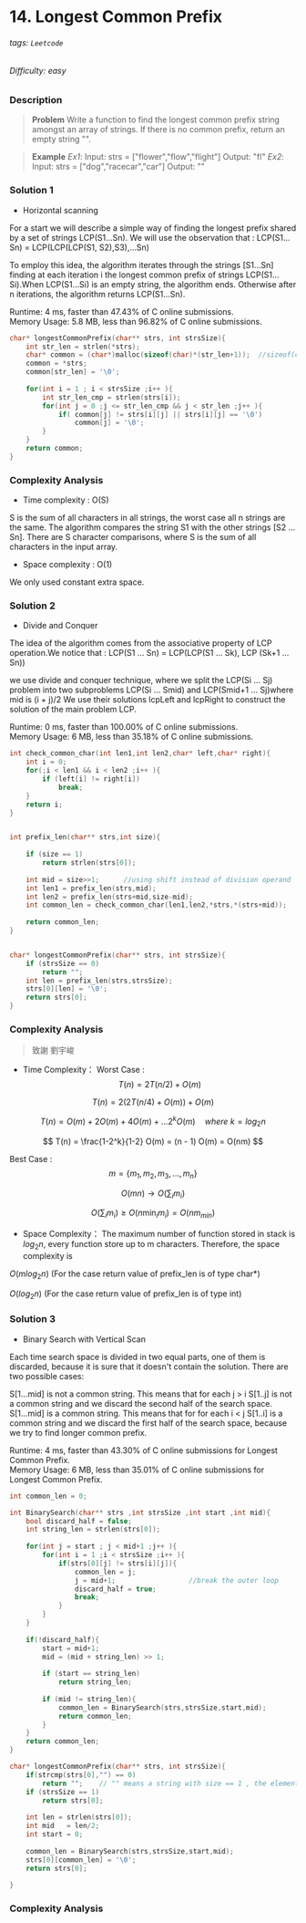 # 14. Longest Common Prefix
###### tags: `Leetcode`
###### Difficulty: easy
### Description

>**Problem**
>Write a function to find the longest common prefix string amongst an array of strings.
>If there is no common prefix, return an empty string "".

>**Example**
>*Ex1*:
Input: strs = ["flower","flow","flight"]
Output: "fl"
*Ex2*:
Input: strs = ["dog","racecar","car"]
Output: ""


### Solution 1 
* Horizontal scanning

For a start we will describe a simple way of finding the longest prefix shared by a set of strings LCP(S1…Sn). We will use the observation that : LCP(S1…Sn) = LCP(LCP(LCP(S1, S2),S3),…Sn)

To employ this idea, the algorithm iterates through the strings [S1…Sn] finding at each iteration i the longest common prefix of strings LCP(S1…Si).When LCP(S1…Si) is an empty string, the algorithm ends. Otherwise after n iterations, the algorithm returns LCP(S1…Sn).


Runtime: 4 ms, faster than 47.43% of C online submissions.  
Memory Usage: 5.8 MB, less than 96.82% of C online submissions.

```c
char* longestCommonPrefix(char** strs, int strsSize){
    int str_len = strlen(*strs);
    char* common = (char*)malloc(sizeof(char)*(str_len+1));  //sizeof(char) == 1
    common = *strs;
    common[str_len] = '\0';
    
    for(int i = 1 ; i < strsSize ;i++ ){
        int str_len_cmp = strlen(strs[i]);
        for(int j = 0 ;j <= str_len_cmp && j < str_len ;j++ ){
            if( common[j] != strs[i][j] || strs[i][j] == '\0')
                common[j] = '\0';
        }       
    }   
    return common;
}
```
### Complexity Analysis
* Time complexity : O(S) 

S is the sum of all characters in all strings, the worst case all n strings are the same.
The algorithm compares the string S1 with the other strings [S2 …Sn]. There are S character comparisons, where S is the sum of all characters in the input array.
* Space complexity : O(1)

We only used constant extra space.


### Solution 2
* Divide and Conquer

The idea of the algorithm comes from the associative property of LCP operation.We notice that : LCP(S1 ... Sn) = LCP(LCP(S1 ... Sk), LCP (Sk+1 ... Sn))

we use divide and conquer technique, where we split the LCP(Si ... Sj) problem into two subproblems LCP(Si ... Smid) and LCP(Smid+1 ... Sj)where mid is (i + j)/2
We use their solutions lcpLeft and lcpRight to construct the solution of the main problem LCP.

Runtime: 0 ms, faster than 100.00% of C online submissions.  
Memory Usage: 6 MB, less than 35.18% of C online submissions.
```c
int check_common_char(int len1,int len2,char* left,char* right){
    int i = 0;
    for(;i < len1 && i < len2 ;i++ ){
        if (left[i] != right[i])
            break;
    }
    return i;
}


int prefix_len(char** strs,int size){   
    
    if (size == 1)
        return strlen(strs[0]);
    
    int mid = size>>1;      //using shift instead of division operand
    int len1 = prefix_len(strs,mid);    
    int len2 = prefix_len(strs+mid,size-mid);    
    int common_len = check_common_char(len1,len2,*strs,*(strs+mid));
    
    return common_len;
}


char* longestCommonPrefix(char** strs, int strsSize){
    if (strsSize == 0)
        return "";
    int len = prefix_len(strs,strsSize);    
    strs[0][len] = '\0';
    return strs[0];
}

```
### Complexity Analysis 
> 致謝  劉宇峻

* Time Complexity：
Worst Case :
$$
T(n) = 2 T(n/2) + O(m)
$$

$$
T(n) = 2 ( 2 T(n/4) + O(m)) + O(m)
$$

$$
T(n) = O(m) + 2 O(m) + 4 O(m) + ... 2^k O(m) \quad where \ k = log_2 n
$$

$$
T(n) = \frac{1-2^k}{1-2} O(m)
= (n - 1) O(m) = O(nm)
$$

Best Case :
$$
m = \{ m_1, m_2, m_3, ...,m_n \}
$$

$$
O(mn) \rightarrow O(\sum_i m_i)
$$

$$
O(\sum_i m_i) \geq O(n\min_i m_i) = O(nm_{min})
$$

* Space Complexity：
The maximum number of function stored in stack is $log_2 n$, every function store up to m characters. Therefore, the space complexity is 

$O(mlog_2 n)$   (For the case return value of prefix_len is of type char*) 

$O(log_2 n)$   (For the case return value of prefix_len is of type int)




### Solution 3
* Binary Search with Vertical Scan
    
Each time search space is divided in two equal parts, one of them is discarded, because it is sure that it doesn't contain the solution. There are two possible cases:

S[1...mid] is not a common string.
This means that for each j > i S[1..j] is not a common string and we discard the second half of the search space.
S[1...mid] is a common string.
This means that for for each i < j S[1..i] is a common string and we discard the first half of the search space, because we try to find longer common prefix.

Runtime: 4 ms, faster than 43.30% of C online submissions for Longest Common Prefix.  
Memory Usage: 6 MB, less than 35.01% of C online submissions for Longest Common Prefix.

``` c
int common_len = 0;

int BinarySearch(char** strs ,int strsSize ,int start ,int mid){   
    bool discard_half = false;
    int string_len = strlen(strs[0]);
    
    for(int j = start ; j < mid+1 ;j++ ){
        for(int i = 1 ;i < strsSize ;i++ ){
            if(strs[0][j] != strs[i][j]){
                common_len = j;
                j = mid+1;                  //break the outer loop
                discard_half = true;  
                break;
            }    
        }
    }
    
    if(!discard_half){
        start = mid+1;
        mid = (mid + string_len) >> 1;
        
        if (start == string_len)
            return string_len;
    
        if (mid != string_len){
            common_len = BinarySearch(strs,strsSize,start,mid);
            return common_len;
        }  
    }   
    return common_len;
}

char* longestCommonPrefix(char** strs, int strsSize){   
    if(strcmp(strs[0],"") == 0)
        return "";    // "" means a string with size == 1 , the element is '\0'
    if (strsSize == 1)
        return strs[0];
    
    int len = strlen(strs[0]);
    int mid   = len/2;
    int start = 0;
   
    common_len = BinarySearch(strs,strsSize,start,mid);
    strs[0][common_len] = '\0';
    return strs[0];
    
}

```

### Complexity Analysis 
